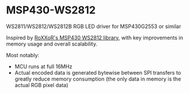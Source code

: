 # MSP430-WS2812
WS2811/WS2812/WS2812B RGB LED driver for MSP430G2553 or similar

Inspired by [RoXXoR's MSP430 WS2812 library](https://github.com/RoXXoR/ws2812), with key improvements in memory usage and overall scalability.

Most notably:
  * MCU runs at full 16MHz
  * Actual encoded data is generated bytewise between SPI transfers to greatly reduce memory consumption (the only data in memory is the actual RGB pixel data)
